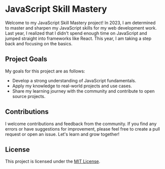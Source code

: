 # JavaScript Skill Mastery

Welcome to my JavaScript Skill Mastery project! In 2023, I am determined to master and sharpen my JavaScript skills for my web development work. Last year, I realized that I didn't spend enough time on JavaScript and jumped straight into frameworks like React. This year, I am taking a step back and focusing on the basics.

<!-- ## Learning Resources

To help me achieve my goal, I am learning from an excellent teacher, Hitesh Choudhary, and his fantastic YouTube playlist on JavaScript. The playlist covers a wide range of topics, including JavaScript basics, advanced concepts, and practical applications. I highly recommend this resource to anyone looking to improve their JavaScript skills.

- [Hitesh Choudhary's JavaScript Playlist](https://www.youtube.com/playlist?list=PLRAV69dS1uWSxUIk5o3vQY2-_VKsOpXLD) -->

## Project Goals

My goals for this project are as follows:

- Develop a strong understanding of JavaScript fundamentals.
- Apply my knowledge to real-world projects and use cases.
- Share my learning journey with the community and contribute to open source projects.

## Contributions

I welcome contributions and feedback from the community. If you find any errors or have suggestions for improvement, please feel free to create a pull request or open an issue. Let's learn and grow together!



## License

This project is licensed under the [MIT License](LICENSE).
